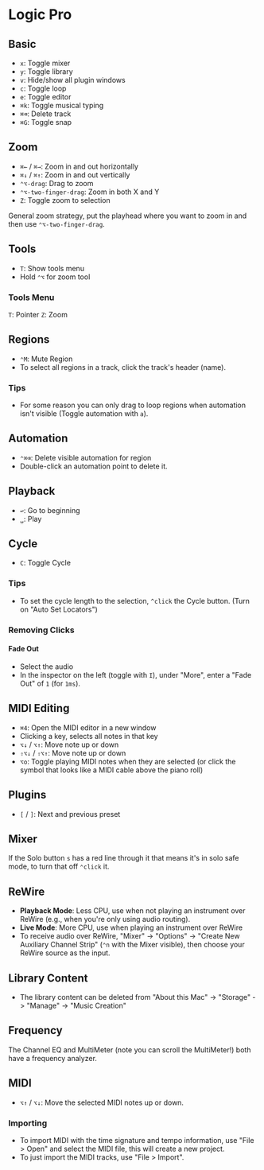 # Logic Pro

## Basic

- `x`: Toggle mixer
- `y`: Toggle library
- `v`: Hide/show all plugin windows
- `c`: Toggle loop
- `e`: Toggle editor
- `⌘k`: Toggle musical typing
- `⌘⌫`: Delete track
- `⌘G`: Toggle snap

## Zoom

- `⌘←` / `⌘→`: Zoom in and out horizontally
- `⌘↓` / `⌘↑`: Zoom in and out vertically
- `⌃⌥-drag`: Drag to zoom
- `⌃⌥-two-finger-drag`: Zoom in both X and Y
- `Z`: Toggle zoom to selection

General zoom strategy, put the playhead where you want to zoom in and then use `⌃⌥-two-finger-drag`.

## Tools

- `T`: Show tools menu
- Hold `⌃⌥` for zoom tool

### Tools Menu

`T`: Pointer
`Z`: Zoom

## Regions

- `⌃M`: Mute Region
- To select all regions in a track, click the track's header (name).

### Tips

- For some reason you can only drag to loop regions when automation isn't visible (Toggle automation with `a`).

## Automation

- `⌃⌘⌫`: Delete visible automation for region
- Double-click an automation point to delete it.

## Playback

- `↩`: Go to beginning
- `␣`: Play

## Cycle

- `C`: Toggle Cycle

### Tips

- To set the cycle length to the selection, `^click` the Cycle button. (Turn on "Auto Set Locators")

### Removing Clicks

#### Fade Out

- Select the audio
- In the inspector on the left (toggle with `I`), under "More", enter a "Fade Out" of `1` (for `1ms`).

## MIDI Editing

- `⌘4`: Open the MIDI editor in a new window
- Clicking a key, selects all notes in that key
- `⌥↓` / `⌥↑`: Move note up or down
- `⇧⌥↓` / `⇧⌥↑`: Move note up or down
- `⌥o`: Toggle playing MIDI notes when they are selected (or click the symbol that looks like a MIDI cable above the piano roll)

## Plugins

- `[` / `]`: Next and previous preset

## Mixer

If the Solo button `s` has a red line through it that means it's in solo safe mode, to turn that off `⌃click` it.

## ReWire

- **Playback Mode**: Less CPU, use when not playing an instrument over ReWire (e.g., when you're only using audio routing).
- **Live Mode**: More CPU, use when playing an instrument over ReWire
- To receive audio over ReWire, "Mixer" -> "Options" -> "Create New Auxiliary Channel Strip" (`⌃n` with the Mixer visible), then choose your ReWire source as the input.

## Library Content

- The library content can be deleted from "About this Mac" -> "Storage" -> "Manage" -> "Music Creation"

## Frequency

The Channel EQ and MultiMeter (note you can scroll the MultiMeter!) both have a frequency analyzer.

## MIDI

- `⌥↑` / `⌥↓`: Move the selected MIDI notes up or down.

### Importing

- To import MIDI with the time signature and tempo information, use "File > Open" and select the MIDI file, this will create a new project.
- To just import the MIDI tracks, use "File > Import".
